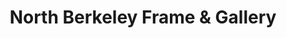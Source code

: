 ---
title: "North Berkeley Frame & Gallery"
url: /berkeley/north-berkeley-frame-and-gallery/
shop: frame
---